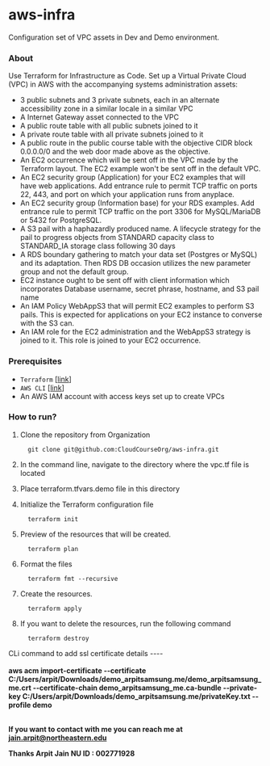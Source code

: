 # aws-infra

Configuration set of VPC assets in Dev and Demo environment.

### About
Use Terraform for Infrastructure as Code. Set up a Virtual Private Cloud (VPC) in AWS with the accompanying systems administration assets:

- 3 public subnets and 3 private subnets, each in an alternate accessibility zone in a similar locale in a similar VPC
- A  Internet Gateway asset connected to the VPC
- A public route table with all public subnets joined to it
- A private route table with all private subnets joined to it
- A public route in the public course table with the objective CIDR block 0.0.0.0/0 and the web door made above as the objective.
- An EC2 occurrence which will be sent off in the VPC made by the Terraform layout. The EC2 example won't be sent off in the default VPC.
- An EC2 security group (Application) for your EC2 examples that will have web applications. Add entrance rule to permit TCP traffic on ports 22, 443, and port on which your application runs from anyplace.
- An EC2 security group (Information base) for your RDS examples. Add entrance rule to permit TCP traffic on the port 3306 for MySQL/MariaDB or 5432 for PostgreSQL.
- A S3 pail with a haphazardly produced name. A lifecycle strategy for the pail to progress objects from STANDARD capacity class to STANDARD_IA  storage class following 30 days
- A RDS boundary gathering to match your data set (Postgres or MySQL) and its adaptation. Then RDS DB occasion utilizes the new parameter group and not the default  group.
- EC2 instance ought to be sent off with client information which incorporates Database username, secret phrase, hostname, and S3 pail name
- An IAM Policy WebAppS3 that will permit EC2 examples to perform S3 pails. This is expected for applications on your EC2 instance to converse with the S3 can.
- An IAM role for the EC2 administration and the WebAppS3 strategy is joined to it. This role is joined to your EC2 occurrence.


### Prerequisites

- `Terraform` [[link](https://developer.hashicorp.com/terraform/downloads?ajs_aid=fabfcbfb-08e9-498d-ac4b-fb1011298861&product_intent=terraform)]
- `AWS CLI` [[link](https://docs.aws.amazon.com/cli/latest/userguide/getting-started-install.html)]
- An AWS IAM account with access keys set up to create VPCs

### How to run?

1. Clone the repository from Organization
    ```shell
      git clone git@github.com:CloudCourseOrg/aws-infra.git
    ```
2. In the command line, navigate to the directory where the vpc.tf file is located

3. Place terraform.tfvars.demo file in this directory

4. Initialize the Terraform configuration file
    ```shell
      terraform init
    ```
5. Preview of the resources that will be created.
    ```shell
      terraform plan 
    ```
6. Format the files
    ```shell
      terraform fmt --recursive
    ```
7. Create the resources.
    ```shell
      terraform apply
    ```
8. If you want to delete the resources, run the following command
    ```shell
      terraform destroy
    ```

CLi command to add ssl certificate details ---- <br/><br/>
 <b>aws acm import-certificate --certificate C:/Users/arpit/Downloads/demo_arpitsamsung.me/demo_arpitsamsung_me.crt --certificate-chain demo_arpitsamsung_me.ca-bundle --private-key C:/Users/arpit/Downloads/demo_arpitsamsung.me/privateKey.txt --profile demo<b>
 <br/>
 <br/>

If you want to contact with me you can reach me at jain.arpit@northeastern.edu

Thanks Arpit Jain NU ID : 002771928

